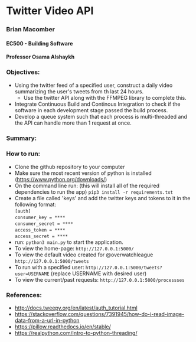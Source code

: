 # Twitter Video API

### Brian Macomber
#### EC500 - Building Software
#### Professor Osama Alshaykh

### Objectives:
- Using the twitter feed of a specified user, construct a daily video summarizing the user's tweets from th last 24 hours.
    - Use the twitter API along with the FFMPEG library to complete this.
- Integrate Continuous Build and Continous Integration to check if the software in each development stage passed the build process. 
- Develop a queue system such that each process is multi-threaded and the API can handle more than 1 request at once.

### Summary:

### How to run:
- Clone the github repository to your computer
- Make sure the most recent version of python is installed (https://www.python.org/downloads/)
- On the command line run: (this will install all of the required dependencies to run the app)
    `pip3 install -r requirements.txt`
- Create a file called 'keys' and add the twitter keys and tokens to it in the following format:  
    `[auth]`  
    `consumer_key = ****`  
    `consumer_secret = ****`  
    `access_token = ****`  
    `access_secret = ****`  
- run: `python3 main.py` to start the application.
- To view the home-page: `http://127.0.0.1:5000/`
- To view the default video created for @overwatchleague `http://127.0.0.1:5000/tweets`
- To run with a specified user: `http://127.0.0.1:5000/tweets?user=USERNAME` (replace USERNAME with desired user)
- To view the current/past requests: `http://127.0.0.1:5000/processses`


### References:
- http://docs.tweepy.org/en/latest/auth_tutorial.html
- https://stackoverflow.com/questions/7391945/how-do-i-read-image-data-from-a-url-in-python
- https://pillow.readthedocs.io/en/stable/
- https://realpython.com/intro-to-python-threading/
